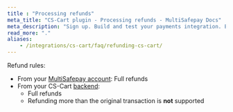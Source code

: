 ```yaml
---
title : "Processing refunds"
meta_title: "CS-Cart plugin - Processing refunds - MultiSafepay Docs"
meta_description: "Sign up. Build and test your payments integration. Explore our products and services. Use our API reference, SDKs, and wrappers. Get support."
read_more: "."
aliases: 
    - /integrations/cs-cart/faq/refunding-cs-cart/
---
```


Refund rules:

- From your [MultiSafepay account](/account/multisafepay-account/processing-refunds/): Full refunds
- From your CS-Cart [backend](/getting-started/glossary/#backend):  
    - Full refunds
    - Refunding more than the original transaction is **not** supported


